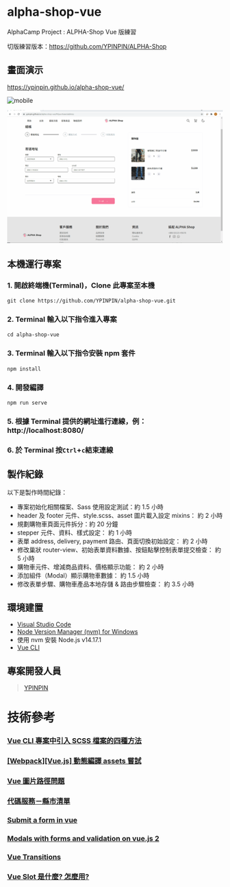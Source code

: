 # alpha-shop-vue

AlphaCamp Project : ALPHA-Shop Vue 版練習

切版練習版本：https://github.com/YPINPIN/ALPHA-Shop

## 畫面演示

https://ypinpin.github.io/alpha-shop-vue/

![mobile](./mobile.gif)

![desktop](./desktop.gif)

## 本機運行專案

### 1. 開啟終端機(Terminal)，Clone 此專案至本機

```
git clone https://github.com/YPINPIN/alpha-shop-vue.git
```

### 2. Terminal 輸入以下指令進入專案

```
cd alpha-shop-vue
```

### 3. Terminal 輸入以下指令安裝 npm 套件

```
npm install
```

### 4. 開發編譯

```
npm run serve
```

### 5. 根據 Terminal 提供的網址進行連線，例：http://localhost:8080/

### 6. 於 Terminal 按`Ctrl`+`c`結束連線

## 製作紀錄

以下是製作時間紀錄：

- 專案初始化相關檔案、Sass 使用設定測試：約 1.5 小時
- header 及 footer 元件、style.scss、asset 圖片載入設定 mixins： 約 2 小時
- 規劃購物車頁面元件拆分：約 20 分鐘
- stepper 元件、資料、樣式設定： 約 1 小時
- 表單 address, delivery, payment 路由、頁面切換初始設定： 約 2 小時
- 修改巢狀 router-view、初始表單資料數據、按鈕點擊控制表單提交檢查： 約 5 小時
- 購物車元件、增減商品資料、價格顯示功能： 約 2 小時
- 添加組件（Modal）顯示購物車數據： 約 1.5 小時
- 修改表單步驟、購物車產品本地存儲 & 路由步驟檢查： 約 3.5 小時

## 環境建置

- [Visual Studio Code](https://code.visualstudio.com/)
- [Node Version Manager (nvm) for Windows](https://github.com/coreybutler/nvm-windows/releases)
- 使用 nvm 安裝 Node.js v14.17.1
- [Vue CLI](https://cli.vuejs.org/)

## 專案開發人員

> [YPINPIN](https://github.com/YPINPIN)

# 技術參考

### [Vue CLI 專案中引入 SCSS 檔案的四種方法](https://medium.com/unalai/vue-%E5%B0%88%E6%A1%88%E4%B8%AD%E5%BC%95%E5%85%A5-scss-%E6%AA%94%E6%A1%88%E7%9A%84%E5%9B%9B%E7%A8%AE%E6%96%B9%E6%B3%95-%E8%A9%B2%E5%A6%82%E4%BD%95%E4%BD%BF%E7%94%A8%E5%91%A2-9babcd3a4ef1)

### [[Webpack][Vue.js] 動態編譯 assets 嘗試](https://yuugou727.github.io/blog/2018/04/09/webpack-vue-dynamic-assets/)

### [Vue 圖片路徑問題](https://medium.com/@franklion1227/vue-js-%E5%9C%96%E7%89%87%E8%B7%AF%E5%BE%91%E5%95%8F%E9%A1%8C-907d6af6fe88)

### [代碼服務－縣市清單](https://data.gov.tw/dataset/101905)

### [Submit a form in vue](https://stackoverflow.com/a/61882627)

### [Modals with forms and validation on vue.js 2](https://vuejsexamples.com/modals-with-forms-and-validation-on-vue-js-2/)

### [Vue Transitions](https://vuejs.org/v2/guide/transitions.html)

### [Vue Slot 是什麼? 怎麼用?](https://medium.com/itsems-frontend/vue-slot-21e1ec9968f8)
